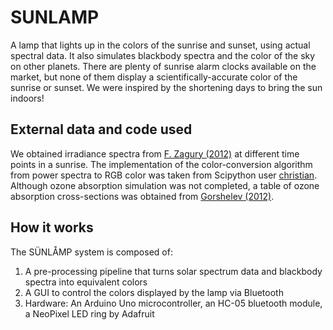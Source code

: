 # SUNLAMP

A lamp that lights up in the colors of the sunrise and sunset, using actual spectral data. It also simulates blackbody spectra and the color of the sky on other planets. There are plenty of sunrise alarm clocks available on the market, but none of them display a scientifically-accurate color of the sunrise or sunset. We were inspired by the shortening days to bring the sun indoors!

## External data and code used

We obtained irradiance spectra from [F. Zagury (2012)](https://www.scirp.org/pdf/ACS20120400011_46715429.pdf) at different time points in a sunrise. The implementation of the color-conversion algorithm from power spectra to RGB color was taken from Scipython user [christian](https://scipython.com/blog/converting-a-spectrum-to-a-colour/). Although ozone absorption simulation was not completed, a table of ozone absorption cross-sections was obtained from [ Gorshelev (2012)](https://www.scirp.org/pdf/ACS20120400011_46715429.pdf).

## How it works

The SÜNLÅMP system is composed of:

1. A pre-processing pipeline that turns solar spectrum data and blackbody spectra into equivalent colors
2. A GUI to control the colors displayed by the lamp via Bluetooth
3. Hardware: An Arduino Uno microcontroller, an HC-05 bluetooth module, a NeoPixel LED ring by Adafruit